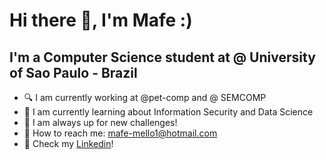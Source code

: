 # Hi there 👋, I'm Mafe :)
## I'm a Computer Science student at @ University of Sao Paulo - Brazil


- :mag: I am currently working at @pet-comp and @ SEMCOMP
- :book: I am currently learning about Information Security and Data Science
- :round_pushpin: I am always up for new challenges!
- :email: How to reach me: mafe-mello1@hotmail.com
- :pushpin: Check my [Linkedin](https://www.linkedin.com/in/maria-fernanda-mello-296709187/)!


